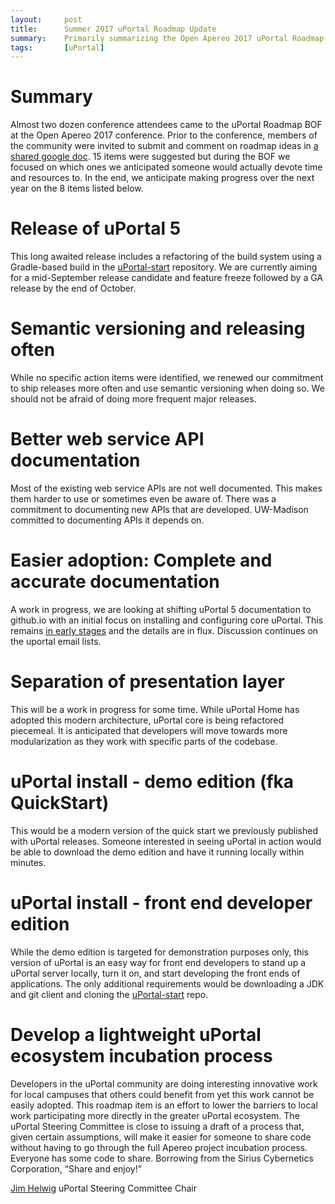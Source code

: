 ```yaml
---
layout:     post
title:      Summer 2017 uPortal Roadmap Update
summary:    Primarily summarizing the Open Apereo 2017 uPortal Roadmap BOF.
tags:       [uPortal]
---
```


# Summary
Almost two dozen conference attendees came to the uPortal Roadmap BOF at the Open Apereo 2017 conference. Prior to the conference, members of the community were invited to submit and comment on roadmap ideas in [a shared google doc](https://goo.gl/wZ7VTC). 15 items were suggested but during the BOF we focused on which ones we anticipated someone would actually devote time and resources to. In the end, we anticipate making progress over the next year on the 8 items listed below.

# Release of uPortal 5
This long awaited release includes a refactoring of the build system using a Gradle-based build in the [uPortal-start][] repository. We are currently aiming for a mid-September release candidate and feature freeze followed by a GA release by the end of October.

# Semantic versioning and releasing often
While no specific action items were identified, we renewed our commitment to ship releases more often and use semantic versioning when doing so. We should not be afraid of doing more frequent major releases.

# Better web service API documentation
Most of the existing web service APIs are not well documented. This makes them harder to use or sometimes even be aware of. There was a commitment to documenting new APIs that are developed. UW-Madison committed to documenting APIs it depends on.

# Easier adoption: Complete and accurate documentation
A work in progress, we are looking at shifting uPortal 5 documentation to github.io with an initial focus on installing and configuring core uPortal. This remains [in early stages][uPortal documentation on github.io] and the details are in flux. Discussion continues on the uportal email lists.

# Separation of presentation layer
This will be a work in progress for some time. While uPortal Home has adopted this modern architecture, uPortal core is being refactored piecemeal. It is anticipated that developers will move towards more modularization as they work with specific parts of the codebase.

# uPortal install - demo edition (fka QuickStart)
This would be a modern version of the quick start we previously published with uPortal releases. Someone interested in seeing uPortal in action would be able to download the demo edition and have it running locally within minutes. 

# uPortal install - front end developer edition
While the demo edition is targeted for demonstration purposes only, this version of uPortal is an easy way for front end developers to stand up a uPortal server locally, turn it on, and start developing the front ends of applications. The only additional requirements would be downloading a JDK and git client and cloning the [uPortal-start][] repo.

# Develop a lightweight uPortal ecosystem incubation process
Developers in the uPortal community are doing interesting innovative work for local campuses that others could benefit from yet this work cannot be easily adopted. This roadmap item is an effort to lower the barriers to local work participating more directly in the greater uPortal ecosystem. The uPortal Steering Committee is close to issuing a draft of a process that, given certain assumptions, will make it easier for someone to share code without having to go through the full Apereo project incubation process. Everyone has some code to share. Borrowing from the Sirius Cybernetics Corporation, “Share and enjoy!”

[Jim Helwig](mailto:jim.helwig@wisc.edu)
uPortal Steering Committee Chair

[uPortal-start]: https://github.com/Jasig/uPortal-start
[uPortal documentation on github.io]: https://jasig.github.io/uPortal/
